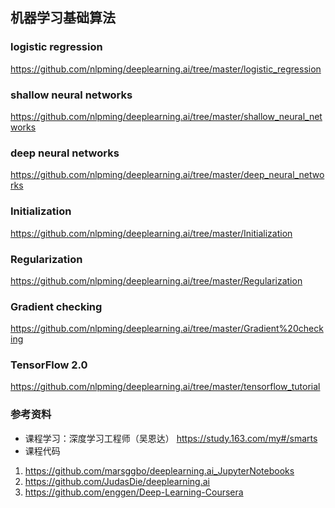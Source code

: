 ## 机器学习基础算法

### logistic regression
https://github.com/nlpming/deeplearning.ai/tree/master/logistic_regression

### shallow neural networks
https://github.com/nlpming/deeplearning.ai/tree/master/shallow_neural_networks

### deep neural networks
https://github.com/nlpming/deeplearning.ai/tree/master/deep_neural_networks

### Initialization
https://github.com/nlpming/deeplearning.ai/tree/master/Initialization

### Regularization
https://github.com/nlpming/deeplearning.ai/tree/master/Regularization

### Gradient checking
https://github.com/nlpming/deeplearning.ai/tree/master/Gradient%20checking

### TensorFlow 2.0
https://github.com/nlpming/deeplearning.ai/tree/master/tensorflow_tutorial

### 参考资料
- 课程学习：深度学习工程师（吴恩达）
https://study.163.com/my#/smarts
- 课程代码
1. https://github.com/marsggbo/deeplearning.ai_JupyterNotebooks
2. https://github.com/JudasDie/deeplearning.ai
3. https://github.com/enggen/Deep-Learning-Coursera


